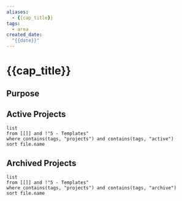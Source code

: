 ```yaml
---
aliases: 
  - {{cap_title}}
tags:
  - area
created_date:
  "{{date}}"
---
```

# {{cap_title}}

## Purpose

## Active Projects
```dataview
list
from [[]] and !"5 - Templates"
where contains(tags, "projects") and contains(tags, "active")
sort file.name
```

## Archived Projects
```dataview
list
from [[]] and !"5 - Templates"
where contains(tags, "projects") and contains(tags, "archive")
sort file.name
```
